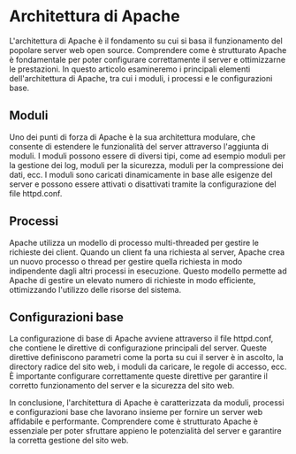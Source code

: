 # Architettura di Apache

L'architettura di Apache è il fondamento su cui si basa il funzionamento del popolare server web open source. Comprendere come è strutturato Apache è fondamentale per poter configurare correttamente il server e ottimizzarne le prestazioni. In questo articolo esamineremo i principali elementi dell'architettura di Apache, tra cui i moduli, i processi e le configurazioni base.

## Moduli

Uno dei punti di forza di Apache è la sua architettura modulare, che consente di estendere le funzionalità del server attraverso l'aggiunta di moduli. I moduli possono essere di diversi tipi, come ad esempio moduli per la gestione dei log, moduli per la sicurezza, moduli per la compressione dei dati, ecc. I moduli sono caricati dinamicamente in base alle esigenze del server e possono essere attivati o disattivati tramite la configurazione del file httpd.conf.

## Processi

Apache utilizza un modello di processo multi-threaded per gestire le richieste dei client. Quando un client fa una richiesta al server, Apache crea un nuovo processo o thread per gestire quella richiesta in modo indipendente dagli altri processi in esecuzione. Questo modello permette ad Apache di gestire un elevato numero di richieste in modo efficiente, ottimizzando l'utilizzo delle risorse del sistema.

## Configurazioni base

La configurazione di base di Apache avviene attraverso il file httpd.conf, che contiene le direttive di configurazione principali del server. Queste direttive definiscono parametri come la porta su cui il server è in ascolto, la directory radice del sito web, i moduli da caricare, le regole di accesso, ecc. È importante configurare correttamente queste direttive per garantire il corretto funzionamento del server e la sicurezza del sito web.

In conclusione, l'architettura di Apache è caratterizzata da moduli, processi e configurazioni base che lavorano insieme per fornire un server web affidabile e performante. Comprendere come è strutturato Apache è essenziale per poter sfruttare appieno le potenzialità del server e garantire la corretta gestione del sito web.